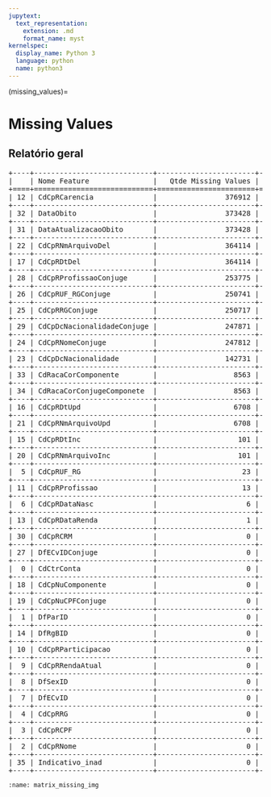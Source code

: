 ```yaml
--- 
jupytext:
  text_representation:
    extension: .md
    format_name: myst
kernelspec:
  display_name: Python 3
  language: python
  name: python3
---
```


(missing_values)= 

# Missing Values
## Relatório geral

<pre>
+----+----------------------------+-----------------------+-----------------------------+
|    | Nome Feature               |   Qtde Missing Values |   Proportion Missing Values |
+====+============================+=======================+=============================+
| 12 | CdCpRCarencia              |                376912 |                       99.4  |
+----+----------------------------+-----------------------+-----------------------------+
| 32 | DataObito                  |                373428 |                       98.48 |
+----+----------------------------+-----------------------+-----------------------------+
| 31 | DataAtualizacaoObito       |                373428 |                       98.48 |
+----+----------------------------+-----------------------+-----------------------------+
| 22 | CdCpRNmArquivoDel          |                364114 |                       96.03 |
+----+----------------------------+-----------------------+-----------------------------+
| 17 | CdCpRDtDel                 |                364114 |                       96.03 |
+----+----------------------------+-----------------------+-----------------------------+
| 28 | CdCpRProfissaoConjuge      |                253775 |                       66.93 |
+----+----------------------------+-----------------------+-----------------------------+
| 26 | CdCpRUF_RGConjuge          |                250741 |                       66.13 |
+----+----------------------------+-----------------------+-----------------------------+
| 25 | CdCpRRGConjuge             |                250717 |                       66.12 |
+----+----------------------------+-----------------------+-----------------------------+
| 29 | CdCpDcNacionalidadeConjuge |                247871 |                       65.37 |
+----+----------------------------+-----------------------+-----------------------------+
| 24 | CdCpRNomeConjuge           |                247812 |                       65.35 |
+----+----------------------------+-----------------------+-----------------------------+
| 23 | CdCpDcNacionalidade        |                142731 |                       37.64 |
+----+----------------------------+-----------------------+-----------------------------+
| 33 | CdRacaCorComponente        |                  8563 |                        2.26 |
+----+----------------------------+-----------------------+-----------------------------+
| 34 | CdRacaCorConjugeComponete  |                  8563 |                        2.26 |
+----+----------------------------+-----------------------+-----------------------------+
| 16 | CdCpRDtUpd                 |                  6708 |                        1.77 |
+----+----------------------------+-----------------------+-----------------------------+
| 21 | CdCpRNmArquivoUpd          |                  6708 |                        1.77 |
+----+----------------------------+-----------------------+-----------------------------+
| 15 | CdCpRDtInc                 |                   101 |                        0.03 |
+----+----------------------------+-----------------------+-----------------------------+
| 20 | CdCpRNmArquivoInc          |                   101 |                        0.03 |
+----+----------------------------+-----------------------+-----------------------------+
|  5 | CdCpRUF_RG                 |                    23 |                        0.01 |
+----+----------------------------+-----------------------+-----------------------------+
| 11 | CdCpRProfissao             |                    13 |                        0    |
+----+----------------------------+-----------------------+-----------------------------+
|  6 | CdCpRDataNasc              |                     6 |                        0    |
+----+----------------------------+-----------------------+-----------------------------+
| 13 | CdCpRDataRenda             |                     1 |                        0    |
+----+----------------------------+-----------------------+-----------------------------+
| 30 | CdCpRCRM                   |                     0 |                        0    |
+----+----------------------------+-----------------------+-----------------------------+
| 27 | DfECvIDConjuge             |                     0 |                        0    |
+----+----------------------------+-----------------------+-----------------------------+
|  0 | CdCtrConta                 |                     0 |                        0    |
+----+----------------------------+-----------------------+-----------------------------+
| 18 | CdCpNuComponente           |                     0 |                        0    |
+----+----------------------------+-----------------------+-----------------------------+
| 19 | CdCpNuCPFConjuge           |                     0 |                        0    |
+----+----------------------------+-----------------------+-----------------------------+
|  1 | DfParID                    |                     0 |                        0    |
+----+----------------------------+-----------------------+-----------------------------+
| 14 | DfRgBID                    |                     0 |                        0    |
+----+----------------------------+-----------------------+-----------------------------+
| 10 | CdCpRParticipacao          |                     0 |                        0    |
+----+----------------------------+-----------------------+-----------------------------+
|  9 | CdCpRRendaAtual            |                     0 |                        0    |
+----+----------------------------+-----------------------+-----------------------------+
|  8 | DfSexID                    |                     0 |                        0    |
+----+----------------------------+-----------------------+-----------------------------+
|  7 | DfECvID                    |                     0 |                        0    |
+----+----------------------------+-----------------------+-----------------------------+
|  4 | CdCpRRG                    |                     0 |                        0    |
+----+----------------------------+-----------------------+-----------------------------+
|  3 | CdCpRCPF                   |                     0 |                        0    |
+----+----------------------------+-----------------------+-----------------------------+
|  2 | CdCpRNome                  |                     0 |                        0    |
+----+----------------------------+-----------------------+-----------------------------+
| 35 | Indicativo_inad            |                     0 |                        0    |
+----+----------------------------+-----------------------+-----------------------------+
</pre>




```{figure} ../../../assets/img/missing_values/matrix_missing.png
:name: matrix_missing_img
```

